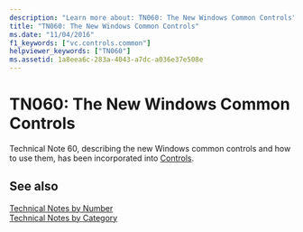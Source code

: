 ```yaml
---
description: "Learn more about: TN060: The New Windows Common Controls"
title: "TN060: The New Windows Common Controls"
ms.date: "11/04/2016"
f1_keywords: ["vc.controls.common"]
helpviewer_keywords: ["TN060"]
ms.assetid: 1a8eea6c-283a-4043-a7dc-a036e37e508e
---
```

# TN060: The New Windows Common Controls

Technical Note 60, describing the new Windows common controls and how to use them, has been incorporated into [Controls](../mfc/controls-mfc.md).

## See also

[Technical Notes by Number](../mfc/technical-notes-by-number.md)<br/>
[Technical Notes by Category](../mfc/technical-notes-by-category.md)
